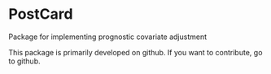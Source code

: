# PostCard
Package for implementing prognostic covariate adjustment

This package is primarily developed on github. If you want to contribute, go 
to github. 
